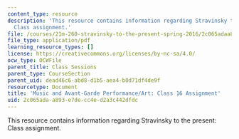 ```yaml
---
content_type: resource
description: 'This resource contains information regarding Stravinsky to the present:
  Class assignment.'
file: /courses/21m-260-stravinsky-to-the-present-spring-2016/2c065adaa893e7decc4ed2a3c442dfdc_MIT21M_260S16_assn16.pdf
file_type: application/pdf
learning_resource_types: []
license: https://creativecommons.org/licenses/by-nc-sa/4.0/
ocw_type: OCWFile
parent_title: Class Sessions
parent_type: CourseSection
parent_uid: dead46c6-abd8-d1b5-aea4-b0d71df4de9f
resourcetype: Document
title: 'Music and Avant-Garde Performance/Art: Class 16 Assignment'
uid: 2c065ada-a893-e7de-cc4e-d2a3c442dfdc
---
```

This resource contains information regarding Stravinsky to the present: Class assignment.